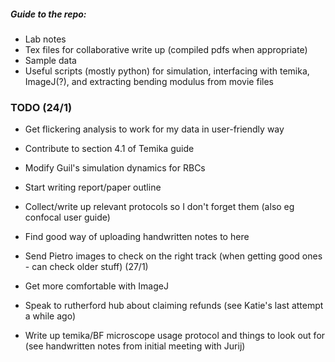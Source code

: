 ##### Guide to the repo:
- Lab notes
- Tex files for collaborative write up (compiled pdfs when appropriate)
- Sample data
- Useful scripts (mostly python) for simulation, interfacing with temika, ImageJ(?), and extracting bending modulus from movie files

### TODO (24/1)
- Get flickering analysis to work for my data in user-friendly way
- Contribute to section 4.1 of Temika guide
- Modify Guil's simulation dynamics for RBCs
- Start writing report/paper outline
- Collect/write up relevant protocols so I don't forget them (also eg confocal user guide)
- Find good way of uploading handwritten notes to here

- Send Pietro images to check on the right track (when getting good ones - can check older stuff) (27/1)
- Get more comfortable with ImageJ
- Speak to rutherford hub about claiming refunds (see Katie's last attempt a while ago)
- Write up temika/BF microscope usage protocol and things to look out for (see handwritten notes from initial meeting with Jurij)
